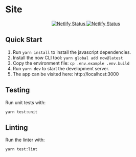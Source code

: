 # Site

<p align="center">
    <a href="https://app.netlify.com/sites/jovertpalonpon/deploys" title="Netlify Builds">
        <img src="https://api.netlify.com/api/v1/badges/0890889d-611f-4527-9371-0dd999113f25/deploy-status" alt="Netlify Status">
    </a>
    <a href="https://github.com/palonponjovertlota/me/site/LICENSE.md" title="License">
        <img src="https://img.shields.io/github/license/palonponjovertlota/me" alt="Netlify Status">
    </a>
</p>

## Quick Start

1. Run `yarn install` to install the javascript dependencies.
2. Install the now CLI tool: `yarn global add now@latest`
3. Copy the environment file: `cp .env.example .env.build`
4. Run `yarn dev` to start the development server.
5. The app can be visited here: http://localhost:3000

## Testing

Run unit tests with:

```
yarn test:unit
```

## Linting

Run the linter with:

```
yarn test:lint
```
